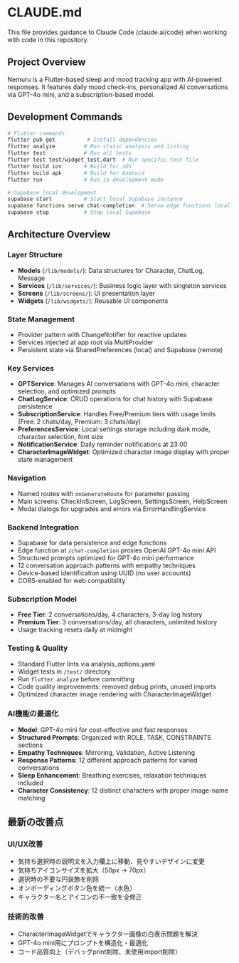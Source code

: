 # CLAUDE.md

This file provides guidance to Claude Code (claude.ai/code) when working with code in this repository.

## Project Overview

Nemuru is a Flutter-based sleep and mood tracking app with AI-powered responses. It features daily mood check-ins, personalized AI conversations via GPT-4o mini, and a subscription-based model.

## Development Commands

```bash
# Flutter commands
flutter pub get          # Install dependencies
flutter analyze         # Run static analysis and linting
flutter test            # Run all tests
flutter test test/widget_test.dart  # Run specific test file
flutter build ios       # Build for iOS
flutter build apk       # Build for Android
flutter run             # Run in development mode

# Supabase local development
supabase start          # Start local Supabase instance
supabase functions serve chat-completion  # Serve edge functions locally
supabase stop           # Stop local Supabase
```

## Architecture Overview

### Layer Structure
- **Models** (`/lib/models/`): Data structures for Character, ChatLog, Message
- **Services** (`/lib/services/`): Business logic layer with singleton services
- **Screens** (`/lib/screens/`): UI presentation layer
- **Widgets** (`/lib/widgets/`): Reusable UI components

### State Management
- Provider pattern with ChangeNotifier for reactive updates
- Services injected at app root via MultiProvider
- Persistent state via SharedPreferences (local) and Supabase (remote)

### Key Services
- **GPTService**: Manages AI conversations with GPT-4o mini, character selection, and optimized prompts
- **ChatLogService**: CRUD operations for chat history with Supabase persistence
- **SubscriptionService**: Handles Free/Premium tiers with usage limits (Free: 2 chats/day, Premium: 3 chats/day)
- **PreferencesService**: Local settings storage including dark mode, character selection, font size
- **NotificationService**: Daily reminder notifications at 23:00
- **CharacterImageWidget**: Optimized character image display with proper state management

### Navigation
- Named routes with `onGenerateRoute` for parameter passing
- Main screens: CheckInScreen, LogScreen, SettingsScreen, HelpScreen
- Modal dialogs for upgrades and errors via ErrorHandlingService

### Backend Integration
- Supabase for data persistence and edge functions
- Edge function at `/chat-completion` proxies OpenAI GPT-4o mini API
- Structured prompts optimized for GPT-4o mini performance
- 12 conversation approach patterns with empathy techniques
- Device-based identification using UUID (no user accounts)
- CORS-enabled for web compatibility

### Subscription Model
- **Free Tier**: 2 conversations/day, 4 characters, 3-day log history
- **Premium Tier**: 3 conversations/day, all characters, unlimited history
- Usage tracking resets daily at midnight

### Testing & Quality
- Standard Flutter lints via analysis_options.yaml
- Widget tests in `/test/` directory
- Run `flutter analyze` before committing
- Code quality improvements: removed debug prints, unused imports
- Optimized character image rendering with CharacterImageWidget

### AI機能の最適化
- **Model**: GPT-4o mini for cost-effective and fast responses
- **Structured Prompts**: Organized with ROLE, TASK, CONSTRAINTS sections
- **Empathy Techniques**: Mirroring, Validation, Active Listening
- **Response Patterns**: 12 different approach patterns for varied conversations
- **Sleep Enhancement**: Breathing exercises, relaxation techniques included
- **Character Consistency**: 12 distinct characters with proper image-name matching

## 最新の改善点

### UI/UX改善
- 気持ち選択時の説明文を入力欄上に移動、見やすいデザインに変更
- 気持ちアイコンサイズを拡大（50px → 70px）
- 選択時の不要な円装飾を削除
- オンボーディングボタン色を統一（水色）
- キャラクター名とアイコンの不一致を全修正

### 技術的改善
- CharacterImageWidgetでキャラクター画像の白表示問題を解決
- GPT-4o mini用にプロンプトを構造化・最適化
- コード品質向上（デバッグprint削除、未使用import削除）